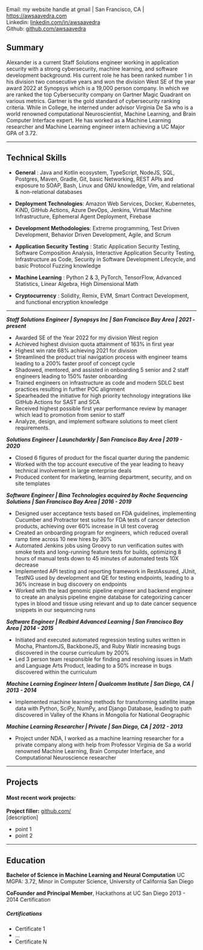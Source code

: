 
Email: my website handle at gmail | San Francisco, CA | https://awsaavedra.com   
Linkedin: [linkedin.com/in/awsaavedra](linkedin.com/in/awsaavedra)  
Github: [github.com/awsaavedra](github.com/awsaavedra)  

Summary
--------

Alexander is a current Staff Solutions engineer working in application security with a strong cybersecurity, machine learning, and software development background. His current role he has been ranked number 1 in his division two consecutive years and won the division West SE of the year award 2022 at Synopsys which is a 19,000 person company. In which we are ranked the top Cybersecurity company on Gartner Magic Quadrant on various metrics. Gartner is the gold standard of cybersecurity ranking criteria. While in College, he interned under advisor Virginia De Sa who is a world renowned computational Neuroscientist, Machine Learning, and Brain Computer Interface expert. He has worked as a Machine Learning researcher and Machine Learning engineer intern achieving a UC Major GPA of 3.72.

---------

Technical Skills
------------------

- **General** :  Java and Kotlin ecosystem, TypeScript, NodeJS, SQL, Postgres, Maven, Gradle, Git, basic Networking, REST APIs and exposure to SOAP, Bash, Linux and GNU knowledge, Vim, and relational & non-relational databases

- **Deployment Technologies**: Amazon Web Services, Docker, Kubernetes, KiND, GitHub Actions, Azure DevOps, Jenkins, Virtual Machine Infrastructure, Ephemeral Agent Deployment, Firebase

- **Development Methodologies**: Extreme programming, Test Driven Development, Behavior Driven Development, Agile, and Scrum

- **Application Security Testing** :  Static Application Security Testing,  Software Composition Analysis, Interactive Application Security Testing, Infrastructure as Code, Security in Software Development Lifecycle, and basic Protocol Fuzzing knowledge

- **Machine Learning** :  Python 2 & 3, PyTorch, TensorFlow, Advanced Statistics, Linear Algebra, High Dimensional Math

- **Cryptocurrency** : Solidity,  Remix, EVM, Smart Contract Development, and functional encryption knowledge
---------

***Staff Solutions Engineer | Synopsys Inc | San Francisco Bay Area | 2021 - present***
- Awarded SE of the Year 2022 for my division West region
- Achieved highest division quota attainment of 163% in first year 
- Highest win rate 68% achieving  2021 for division
- Streamlined the product trial navigation process with engineer teams leading to a 200% faster proof of concept cycle
- Shadowed, mentored, and assisted in onboarding 5 senior and 2 staff engineers leading to 150% faster onboarding
- Trained engineers on infrastructure as code and modern SDLC best practices resulting in further POC alignment
- Spearheaded the initiative  for high priority technology integrations like GitHub Actions for SAST and SCA
- Received highest possible first year performance review by manager which lead to promotion from senior to staff
- Analyze, design, and implement software solutions to meet client requirements.

***Solutions Engineer | Launchdarkly | San Francisco Bay Area | 2019 - 2020***
- Closed 6 figures of product for the fiscal quarter during the pandemic
- Worked with the top account executive of the year leading to heavy technical involvement in large enterprise deals
- Produced content for marketing, learning department, security, and on site templates

***Software Engineer | Bina Technologies acquired by Roche Sequencing Solutions | San Francisco Bay Area | 2016 - 2019***
- Designed user acceptance tests based on FDA guidelines, implementing Cucumber and Protractor test suites for FDA tests of cancer detection products, achieving over 60% increase in UI test coverag
- Created an onboarding program for engineers, which reduced overall ramp time across 10 new hires by 30%
- Automated Jenkins jobs using Groovy to run verification suites with smoke tests and long-running feature tests for builds, optimizing 8 hours of manual tests down to 45 minutes of automated tests 10X decrease
- Implemented API testing and reporting framework in RestAssured, JUnit, TestNG used by development and QE for testing endpoints, leading to a 36% increase in bug discovery on endpoints
- Worked with the lead genomic pipeline engineer and backend engineer to create an analysis pipeline engine database for categorizing cancer types in blood and tissue using relevant and up to date cancer sequence snippets in our sequencing runs

***Software Engineer | Redbird Advanced Learning | San Francisco Bay Area | 2014 - 2015***
- Initiated and executed automated regression testing suites written in Mocha, PhantomJS, BackboneJS, and Ruby Watir increasing bugs discovered in the course curriculum by 200%
- Led 3 person team responsible for finding and resolving issues in Math and Language Arts Product, leading to a 50% increase in bugs discovered within the curriculum

***Machine Learning Engineer Intern | Qualcomm Institute | San Diego, CA | 2013 - 2014***
- Implemented machine learning methods for transforming satellite image data with Python, SciPy, NumPy, and Django Database, leading to path discovered in Valley of the Khans in Mongolia for National Geographic

***Machine Learning Researcher | Private | San Diego, CA | 2012 - 2013***
- Project under NDA, I worked as a machine learning researcher for a private company along with help from Professor Virginia de Sa a world renowned Machine Learning, Brain Computer Interface, and Computational Neuroscience researcher

---------
Projects
---------
#### Most recent work projects: 

**Project filler:** [github.com/](https://github.com/awsaavedra)  
[description]
- point 1
- point 2

---

Education
---------

**Bachelor of Science in Machine Learning and Neural Computation** UC MGPA: 3.72, Minor in Computer Science, University of California San Diego

**CoFounder and Principal Member**, Hackathons at UC San Diego	2013 - 2014
Certification

##### Certifications

- Certificate 1
- ...
- Certificate N 